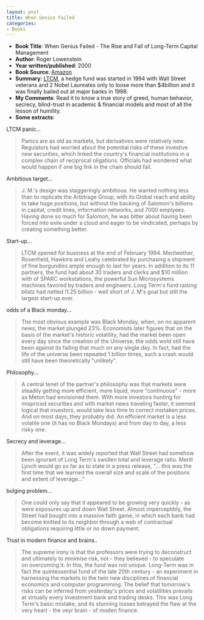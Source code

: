```yaml
---
layout: post
title: When Genius Failed
categories:
- Books
---
```


- **Book Title**: When Genius Failed - The Rise and Fall of Long-Term Capital Management
- **Author**: Roger Lowenstein
- **Year written/published**: 2000
- **Book Source**: [Amazon](http://www.amazon.com/When-Genius-Failed-Long-Term-Management/dp/0375758259)
- **Summary**: [LTCM](http://en.wikipedia.org/wiki/Long-Term_Capital_Management), a hedge fund was started in 1994 with Wall Street veterans and 2 Nobel Laureates only to loose more than $4billion and it was finally bailed out at major banks in 1998.
- **My Comments**: Read it to know a true story of greed, human behavior, secrecy, blind-trust in academic & financial models and most of all the lesson of humility.
- **Some extracts**:

LTCM panic...

> Panics are as old as markets, but derivatives were relatively new. Regulators had worried about the potential risks of these investive new securities, which linked the country's financial institutions in a complex chain of reciprocal oligations. Officials had wondered what would happen if one big link in the chain should fail.

Ambitious target...

> J. M.'s design was staggeringly ambitious. He wanted nothing less than to replicate the Arbitrage Group, with its Global reach and ability to take huge positions, but without the backing of Salomon's billions in capital, credit lines, information networks, and 7000 emplyees. Having done so much for Salomon, he was bitter about having been forced into exile under a cloud and eager to be vindicated, perhaps by creating something better.

Start-up...

> LTCM opened for business at the end of February 1994. Merilwether, Rosenfield, Hawkins and Leahy celebrated by purchasing a shipment of fine burgundies ample enough to last for years. In addition to its 11 partners, the fund had about 30 traders and clerks and $10 million with of SPARC workstations, the powerful Sun Microsystems machines favored by traders and engineers. Long Term's fund raising blistz had netted !1.25 billion - well short of J. M's goal but still the largest start-up ever.

odds of a Black monday...

> The most obvious example was Black Monday, when, on no apparent news, the market plunged 23%. Economists later figures that on the basis of the market's historic volatility, had the market been open every day since the creation of the Universe, the odds wold still have been against its failing that much on any single day. In fact, had the life of the universe been repeated 1 billion times, such a crash would still have been theoretically "unlikely".

Philosophy...

> A central tenet of the partner's philosophy was that markets were steadily getting more efficient, more liquid, more "continuous" - more as Meton had envisioned them. With more investors hunting for mispriced securities and with market news traveling faster, it seemed logical that investors, would take less time to correct mistaken prices. And on most days, they probably did. An efficient market is a less volatile one (it has no Black Mondays) and from day to day, a less risky one.

Secrecy and leverage...

> After the event, it was widely reported that Wall Street had somehow been ignorant of Long Term's swollen total and leverage ratio. Merill Lynch would go so far as to state in a press release, "... this was the first time that we learned the overall size and scale of the positions and extent of leverage..."

bulging problem...

> One could only say that it appeared to be growing very quickly - as were exposures up and down Wall Street. Almost imperceptibly, the Street had bought into a massive faith game, in which each bank had become knitted to its neighbor through a web of contractual obligations requiring little or no down payment.

Trust in modern finance and brains..

> The supreme irony is that the professors were trying to deconstruct and ultimately to minimise risk, not - they believed - to speculate on overcoming it. In this, the fund was not unique. Long-Term was in fact the quintessential fund of the late 20th century - an experiment in harnessing the markets to the twin new disciplines of financial economics and computer programming. The belief that tomorrow's risks can be inferred from yesterday's prices and volatilities prevails at virtually every investment bank and trading desks. This was Long Term's basic mistake, and its stunning losses betrayed the flaw at the very heart - the veyr brain - of moden finance.

